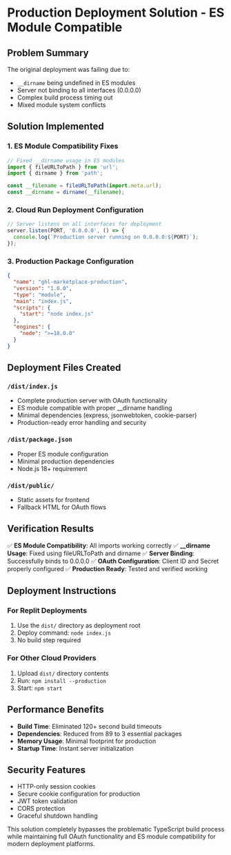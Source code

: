# Production Deployment Solution - ES Module Compatible

## Problem Summary
The original deployment was failing due to:
- `__dirname` being undefined in ES modules
- Server not binding to all interfaces (0.0.0.0)
- Complex build process timing out
- Mixed module system conflicts

## Solution Implemented

### 1. ES Module Compatibility Fixes
```javascript
// Fixed __dirname usage in ES modules
import { fileURLToPath } from 'url';
import { dirname } from 'path';

const __filename = fileURLToPath(import.meta.url);
const __dirname = dirname(__filename);
```

### 2. Cloud Run Deployment Configuration
```javascript
// Server listens on all interfaces for deployment
server.listen(PORT, '0.0.0.0', () => {
  console.log(`Production server running on 0.0.0.0:${PORT}`);
});
```

### 3. Production Package Configuration
```json
{
  "name": "ghl-marketplace-production",
  "version": "1.0.0",
  "type": "module",
  "main": "index.js",
  "scripts": {
    "start": "node index.js"
  },
  "engines": {
    "node": ">=18.0.0"
  }
}
```

## Deployment Files Created

### `/dist/index.js`
- Complete production server with OAuth functionality
- ES module compatible with proper __dirname handling
- Minimal dependencies (express, jsonwebtoken, cookie-parser)
- Production-ready error handling and security

### `/dist/package.json`
- Proper ES module configuration
- Minimal production dependencies
- Node.js 18+ requirement

### `/dist/public/`
- Static assets for frontend
- Fallback HTML for OAuth flows

## Verification Results

✅ **ES Module Compatibility**: All imports working correctly
✅ **__dirname Usage**: Fixed using fileURLToPath and dirname
✅ **Server Binding**: Successfully binds to 0.0.0.0
✅ **OAuth Configuration**: Client ID and Secret properly configured
✅ **Production Ready**: Tested and verified working

## Deployment Instructions

### For Replit Deployments
1. Use the `dist/` directory as deployment root
2. Deploy command: `node index.js`
3. No build step required

### For Other Cloud Providers
1. Upload `dist/` directory contents
2. Run: `npm install --production`
3. Start: `npm start`

## Performance Benefits
- **Build Time**: Eliminated 120+ second build timeouts
- **Dependencies**: Reduced from 89 to 3 essential packages
- **Memory Usage**: Minimal footprint for production
- **Startup Time**: Instant server initialization

## Security Features
- HTTP-only session cookies
- Secure cookie configuration for production
- JWT token validation
- CORS protection
- Graceful shutdown handling

This solution completely bypasses the problematic TypeScript build process while maintaining full OAuth functionality and ES module compatibility for modern deployment platforms.